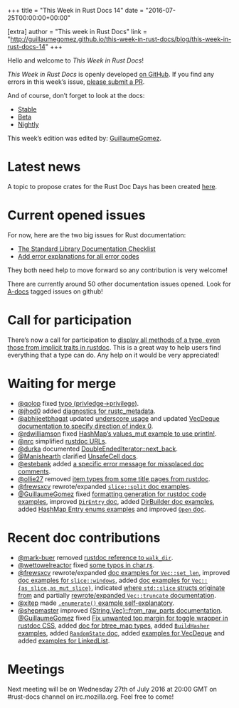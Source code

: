 +++
title = "This Week in Rust Docs 14"
date = "2016-07-25T00:00:00+00:00"

[extra]
author = "This week in Rust Docs"
link = "http://guillaumegomez.github.io/this-week-in-rust-docs/blog/this-week-in-rust-docs-14"
+++
<p>Hello and welcome to <em>This Week in Rust Docs</em>!</p>

<p><em>This Week in Rust Docs</em> is openly developed <a href="https://github.com/GuillaumeGomez/this-week-in-rust-docs">on GitHub</a>.
If you find any errors in this week’s issue, <a href="https://github.com/GuillaumeGomez/this-week-in-rust-docs/pulls">please submit a PR</a>.</p>

<p>And of course, don’t forget to look at the docs:</p>

<ul>
  <li><a href="https://doc.rust-lang.org/">Stable</a></li>
  <li><a href="http://doc.rust-lang.org/beta/">Beta</a></li>
  <li><a href="http://doc.rust-lang.org/nightly/">Nightly</a></li>
</ul>

<p>This week’s edition was edited by: <a href="https://github.com/GuillaumeGomez">GuillaumeGomez</a>.</p>

<h1 id="latest-news">Latest news</h1>

<p>A topic to propose crates for the Rust Doc Days has been created <a href="https://users.rust-lang.org/t/call-for-proposals-for-next-rust-doc-days-crates/6685">here</a>.</p>

<h1 id="current-opened-issues">Current opened issues</h1>

<p>For now, here are the two big issues for Rust documentation:</p>

<ul>
  <li><a href="https://github.com/rust-lang/rust/issues/29329">The Standard Library Documentation Checklist</a></li>
  <li><a href="https://github.com/rust-lang/rust/issues/32777">Add error explanations for all error codes</a></li>
</ul>

<p>They both need help to move forward so any contribution is very welcome!</p>

<p>There are currently around 50 other documentation issues opened. Look for <a href="https://github.com/rust-lang/rust/issues?q=is%3Aopen+is%3Aissue+label%3AA-docs">A-docs</a> tagged issues on github!</p>

<h1 id="call-for-participation">Call for participation</h1>

<p>There’s now a call for participation to <a href="https://github.com/rust-lang/rust/issues/33772">display all methods of a type, even those from implicit traits in rustdoc</a>. This is a great way to help users find everything that a type can do. Any help on it would be very appreciated!</p>

<h1 id="waiting-for-merge">Waiting for merge</h1>

<ul>
  <li><a href="https://github.com/qolop">@qolop</a> fixed <a href="https://github.com/rust-lang/rust/pull/34941">typo (privledge-&gt;privilege)</a>.</li>
  <li><a href="https://github.com/jhod0">@jhod0</a> added <a href="https://github.com/rust-lang/rust/pull/34970">diagnostics for rustc_metadata</a>.</li>
  <li><a href="https://github.com/abhijeetbhagat">@abhijeetbhagat</a> updated <a href="https://github.com/rust-lang/rust/pull/34990">underscore usage</a> and updated <a href="https://github.com/rust-lang/rust/pull/34974">VecDeque documentation to specify direction of index 0</a>.</li>
  <li><a href="https://github.com/rdwilliamson">@rdwilliamson</a> fixed <a href="https://github.com/rust-lang/rust/pull/35001">HashMap’s values_mut example to use println!</a>.</li>
  <li><a href="https://github.com/nrc">@nrc</a> simplified <a href="https://github.com/rust-lang/rust/pull/35020">rustdoc URLs</a>.</li>
  <li><a href="https://github.com/durka">@durka</a> documented <a href="https://github.com/rust-lang/rust/pull/34732">DoubleEndedIterator::next_back</a>.</li>
  <li><a href="https://github.com/Manishearth">@Manishearth</a> clarified <a href="https://github.com/rust-lang/rust/pull/34520">UnsafeCell docs</a>.</li>
  <li><a href="https://github.com/estebank">@estebank</a> added <a href="https://github.com/rust-lang/rust/pull/33922">a specific error message for missplaced doc comments</a>.</li>
  <li><a href="https://github.com/ollie27">@ollie27</a> removed <a href="https://github.com/rust-lang/rust/pull/35003">item types from some title pages from rustdoc</a>.</li>
  <li><a href="https://github.com/frewsxcv">@frewsxcv</a> rewrote/expanded <a href="https://github.com/rust-lang/rust/pull/35019"><code class="highlighter-rouge">slice::split</code> doc examples</a>.</li>
  <li><a href="https://github.com/GuillaumeGomez">@GuillaumeGomez</a> fixed <a href="https://github.com/rust-lang/rust/pull/35012">formatting generation for rustdoc code examples</a>, improved <a href="https://github.com/rust-lang/rust/pull/35009"><code class="highlighter-rouge">DirEntry</code> doc</a>, added <a href="https://github.com/rust-lang/rust/pull/34995">DirBuilder doc examples</a>, added <a href="https://github.com/rust-lang/rust/pull/34935">HashMap Entry enums examples</a> and improved <a href="https://github.com/rust-lang/rust/pull/35010"><code class="highlighter-rouge">Open</code> doc</a>.</li>
</ul>

<h1 id="recent-doc-contributions">Recent doc contributions</h1>

<ul>
  <li><a href="https://github.com/mark-buer">@mark-buer</a> removed <a href="https://github.com/rust-lang/rust/pull/34895">rustdoc reference to <code class="highlighter-rouge">walk_dir</code></a>.</li>
  <li><a href="https://github.com/wettowelreactor">@wettowelreactor</a> fixed <a href="https://github.com/rust-lang/rust/pull/34977">some typos in char.rs</a>.</li>
  <li><a href="https://github.com/frewsxcv">@frewsxcv</a> rewrote/expanded <a href="https://github.com/rust-lang/rust/pull/34911">doc examples for <code class="highlighter-rouge">Vec::set_len</code></a>, improved <a href="https://github.com/rust-lang/rust/pull/34988">doc examples for <code class="highlighter-rouge">slice::windows</code></a>, added <a href="https://github.com/rust-lang/rust/pull/34930">doc examples for <code class="highlighter-rouge">Vec::{as_slice,as_mut_slice}</code></a>, indicated <a href="https://github.com/rust-lang/rust/pull/34875">where <code class="highlighter-rouge">std::slice</code> structs originate from</a> and partially <a href="https://github.com/rust-lang/rust/pull/34853">rewrote/expanded <code class="highlighter-rouge">Vec::truncate</code> documentation</a>.</li>
  <li><a href="https://github.com/xitep">@xitep</a> made <a href="https://github.com/rust-lang/rust/pull/34880"><code class="highlighter-rouge">.enumerate()</code> example self-explanatory</a>.</li>
  <li><a href="https://github.com/shepmaster">@shepmaster</a> improved <a href="https://github.com/rust-lang/rust/pull/34884">{String,Vec}::from_raw_parts documentation</a>.
 <a href="https://github.com/GuillaumeGomez">@GuillaumeGomez</a> fixed <a href="https://github.com/rust-lang/rust/pull/34921">Fix unwanted top margin for toggle wrapper in rustdoc CSS</a>, added <a href="https://github.com/rust-lang/rust/pull/34919">doc for btree_map types</a>, added <a href="https://github.com/rust-lang/rust/pull/34976"><code class="highlighter-rouge">BuildHasher</code> examples</a>, added <a href="https://github.com/rust-lang/rust/pull/34975"><code class="highlighter-rouge">RandomState</code> doc</a>, added <a href="https://github.com/rust-lang/rust/pull/34855">examples for VecDeque</a> and added <a href="https://github.com/rust-lang/rust/pull/34854">examples for LinkedList</a>.</li>
</ul>

<h1 id="meetings">Meetings</h1>

<p>Next meeting will be on Wednesday 27th of July 2016 at 20:00 GMT on #rust-docs channel on irc.mozilla.org. Feel free to come!</p>